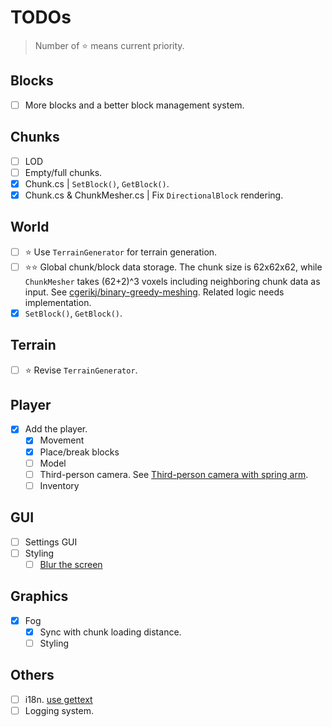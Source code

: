 # TODOs

> Number of ⭐ means current priority.

## Blocks

- [ ] More blocks and a better block management system.

## Chunks

- [ ] LOD
- [ ] Empty/full chunks.
- [x] Chunk.cs | `SetBlock()`, `GetBlock()`.
- [x] Chunk.cs & ChunkMesher.cs | Fix `DirectionalBlock` rendering.

## World

- [ ] ⭐ Use `TerrainGenerator` for terrain generation.
- [ ] ⭐⭐ Global chunk/block data storage. The chunk size is 62x62x62, while `ChunkMesher` takes (62+2)^3 voxels including neighboring chunk data as input. See [cgerikj/binary-greedy-meshing](https://github.com/cgerikj/binary-greedy-meshing). Related logic needs implementation.
- [x] `SetBlock()`, `GetBlock()`.

## Terrain

- [ ] ⭐ Revise `TerrainGenerator`.

## Player

- [x] Add the player.
  - [x] Movement
  - [x] Place/break blocks
  - [ ] Model
  - [ ] Third-person camera. See [Third-person camera with spring arm](https://docs.godotengine.org/zh-cn/4.x/tutorials/3d/spring_arm.html).
  - [ ] Inventory

## GUI

- [ ] Settings GUI
- [ ] Styling
  - [ ] [Blur the screen](https://docs.godotengine.org/zh-cn/4.x/tutorials/3d/environment_and_post_processing.html#using-glow-to-blur-the-screen)

## Graphics

- [x] Fog
  - [x] Sync with chunk loading distance.
  - [ ] Styling

## Others

- [ ] i18n. [use gettext](https://docs.godotengine.org/zh-cn/4.x/tutorials/i18n/localization_using_gettext.html)
- [ ] Logging system.
